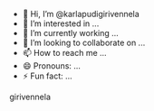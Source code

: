 - 👋 Hi, I’m @karlapudigirivennela
- 👀 I’m interested in ...
- 🌱 I’m currently working ...
- 💞️ I’m looking to collaborate on ...
- 📫 How to reach me ...
- 😄 Pronouns: ...
- ⚡ Fun fact: ...

<!---
karlapudigirivennela/karlapudigirivennela is a ✨ special ✨ repository because its `README.md` (this file) appears on your GitHub profile.
You can click the Preview link to take a look at your changes.
---> girivennela

